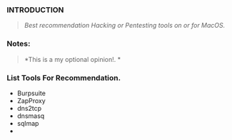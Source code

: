 ### INTRODUCTION

> *Best recommendation Hacking or Pentesting tools on or for MacOS.*

### Notes:
> *This is a my optional opinion!. *

### List Tools For Recommendation.
- Burpsuite
- ZapProxy
- dns2tcp
- dnsmasq
- sqlmap
- 
